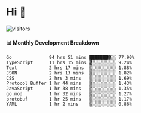 # Hi 👋
 
![visitors](https://visitor-badge.glitch.me/badge?page_id=sorcererxw.sorcererx)

#### 📊 Monthly Development Breakdown

<!--START_SECTION:waka-->
```text
Go              94 hrs 51 mins ███████▓░░ 77.90%
TypeScript      11 hrs 15 mins ▓░░░░░░░░░ 9.24%
Text            2 hrs 17 mins  ▒░░░░░░░░░ 1.88%
JSON            2 hrs 13 mins  ▒░░░░░░░░░ 1.82%
CSS             2 hrs 3 mins   ▒░░░░░░░░░ 1.69%
Protocol Buffer 1 hr 44 mins   ▒░░░░░░░░░ 1.43%
JavaScript      1 hr 38 mins   ▒░░░░░░░░░ 1.35%
go.mod          1 hr 32 mins   ▒░░░░░░░░░ 1.27%
protobuf        1 hr 25 mins   ▒░░░░░░░░░ 1.17%
YAML            1 hr 2 mins    ▒░░░░░░░░░ 0.86%
```
<!--END_SECTION:waka-->
